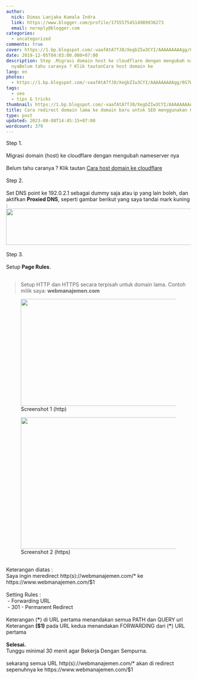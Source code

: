 ```yaml
---
author:
  nick: Dimas Lanjaka Kumala Indra
  link: https://www.blogger.com/profile/17555754514989936273
  email: noreply@blogger.com
categories:
  - uncategorized
comments: true
cover: https://1.bp.blogspot.com/-vaafAtA7fJ0/XegbZIw3CYI/AAAAAAAAAgg/0S7WeEzqKLg1nPSyrd1zJ-ZaVjXVORKZgCLcBGAsYHQ/s640/Screenshot_1.png
date: 2019-12-05T04:03:00.000+07:00
description: Step .Migrasi domain host ke cloudflare dengan mengubah nameserver
  nyaBelum tahu caranya ? Klik tautanCara host domain ke
lang: en
photos:
  - https://1.bp.blogspot.com/-vaafAtA7fJ0/XegbZIw3CYI/AAAAAAAAAgg/0S7WeEzqKLg1nPSyrd1zJ-ZaVjXVORKZgCLcBGAsYHQ/s640/Screenshot_1.png
tags:
  - seo
  - tips & tricks
thumbnail: https://1.bp.blogspot.com/-vaafAtA7fJ0/XegbZIw3CYI/AAAAAAAAAgg/0S7WeEzqKLg1nPSyrd1zJ-ZaVjXVORKZgCLcBGAsYHQ/s640/Screenshot_1.png
title: Cara redirect domain lama ke domain baru untuk SEO menggunakan Cloudflare
type: post
updated: 2023-08-08T14:45:15+07:00
wordcount: 379
---
```


<div dir="ltr" style="text-align: left;" trbidi="on">Step 1.<br><br>Migrasi domain (host) ke cloudflare dengan mengubah nameserver nya<br><br>Belum tahu caranya ? Klik tautan&nbsp;<a href="https://webmanajemen.com/search/?q=host+domain+cloudflare" target="_blank">Cara host domain ke cloudflare</a><br><br>Step 2.<br><br>Set DNS point ke 192.0.2.1 sebagai dummy saja atau ip yang lain boleh, dan aktifkan <b>Proxied DNS</b>, seperti gambar berikut yang saya tandai mark kuning :<br><img height="99" src="https://1.bp.blogspot.com/-vaafAtA7fJ0/XegbZIw3CYI/AAAAAAAAAgg/0S7WeEzqKLg1nPSyrd1zJ-ZaVjXVORKZgCLcBGAsYHQ/s640/Screenshot_1.png" width="640"><br><br>Step 3.<br><br>Setup <b>Page Rules</b>.<br><br><blockquote>Setup HTTP dan HTTPS secara terpisah untuk domain lama. Contoh milik saya: <b>webmanajemen.com</b></blockquote><figure>  <img border="0" src="https://1.bp.blogspot.com/-8UFKrpBeVuI/XegeaeZLNrI/AAAAAAAAAhI/zEQF27_xadQ113FMrPf1LtxR4xg9DLQygCLcBGAsYHQ/s640/Screenshot_1.png" width="640" height="291" data-original-width="1365" data-original-height="620">  <figcaption>Screenshot 1 (http)</figcaption></figure> <figure>  <img border="0" data-original-height="767" data-original-width="1365" height="358" src="https://1.bp.blogspot.com/-XcZ4ifQNnnA/XegcYe4HtkI/AAAAAAAAAgs/5oSjgaP9gk0DAGTHF5xvHD-otMfKe9MCACLcBGAsYHQ/s640/Screenshot_1.png" style="margin-left: auto; margin-right: auto;" width="640">  <figcaption>Screenshot 2 (https)</figcaption></figure> <br>Keterangan diatas :<br>Saya ingin meredirect http(s)://webmanajemen.com/* ke https://www.webmanajemen.com/$1<br><br>Setting Rules :<br>&nbsp;- Forwarding URL<br>&nbsp;- 301 - Permanent Redirect<br><br>Keterangan (<b>*</b>) di URL pertama menandakan semua PATH dan QUERY url<br>Keterangan <b>($1)</b> pada URL kedua menandakan FORWARDING dari (<b>*</b>) URL pertama<br><br><b>Selesai.</b><br>Tunggu minimal 30 menit agar Bekerja Dengan Sempurna.<br><br>sekarang semua URL http(s)://webmanajemen.com/* akan di redirect sepenuhnya ke https://www.webmanajemen.com/$1</div>